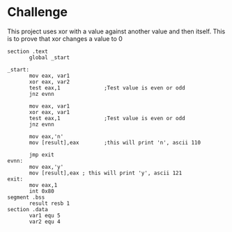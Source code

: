 # Challenge
This project uses xor with a value against another value and then itself.
This is to prove that xor changes a value to 0
 
 ```assembly
section .text
        global _start

_start:
        mov eax, var1
        xor eax, var2
        test eax,1              ;Test value is even or odd
        jnz evnn

        mov eax, var1
        xor eax, var1
        test eax,1              ;Test value is even or odd
        jnz evnn

        mov eax,'n'
        mov [result],eax        ;this will print 'n', ascii 110

        jmp exit
evnn:
        mov eax,'y'
        mov [result],eax ; this will print 'y', ascii 121
exit:
        mov eax,1
        int 0x80
segment .bss
        result resb 1
section .data
        var1 equ 5
        var2 equ 4

```
